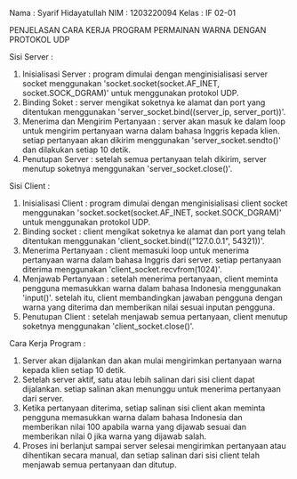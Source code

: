 Nama  : Syarif Hidayatullah 
NIM   : 1203220094
Kelas : IF 02-01

PENJELASAN CARA KERJA PROGRAM PERMAINAN WARNA DENGAN PROTOKOL UDP

Sisi Server :
1. Inisialisasi Server : program dimulai dengan menginisialisasi server socket menggunakan 'socket.socket(socket.AF_INET, socket.SOCK_DGRAM)' untuk menggunakan protokol UDP.
2. Binding Soket : server mengikat soketnya ke alamat dan port yang ditentukan menggunakan 'server_socket.bind((server_ip, server_port))'.
3. Menerima dan Mengirim Pertanyaan : server akan masuk ke dalam loop untuk mengirim pertanyaan warna dalam bahasa Inggris kepada klien. setiap pertanyaan akan dikirim menggunakan 'server_socket.sendto()' dan dilakukan setiap 10 detik.
4. Penutupan Server : setelah semua pertanyaan telah dikirim, server menutup soketnya menggunakan 'server_socket.close()'.

Sisi Client :
1. Inisialisasi Client : program dimulai dengan menginisialisasi client socket menggunakan 'socket.socket(socket.AF_INET, socket.SOCK_DGRAM)' untuk menggunakan protokol UDP.
2. Binding socket : client mengikat soketnya ke alamat dan port yang telah ditentukan menggunakan 'client_socket.bind(("127.0.0.1", 54321))'.
3. Menerima Pertanyaan : client memasuki loop untuk menerima pertanyaan warna dalam bahasa Inggris dari server. setiap pertanyaan diterima menggunakan 'client_socket.recvfrom(1024)'.
4. Menjawab Pertanyaan : setelah menerima pertanyaan, client meminta pengguna memasukkan warna dalam bahasa Indonesia menggunakan 'input()'. setelah itu, client membandingkan jawaban pengguna dengan warna yang diterima dan memberikan nilai sesuai inputan pengguna.
5. Penutupan Client : setelah menjawab semua pertanyaan, client menutup soketnya menggunakan 'client_socket.close()'.

Cara Kerja Program :
1. Server akan dijalankan dan akan mulai mengirimkan pertanyaan warna kepada klien setiap 10 detik.
2. Setelah server aktif, satu atau lebih salinan dari sisi client dapat dijalankan. setiap salinan akan menunggu untuk menerima pertanyaan dari server.
3. Ketika pertanyaan diterima, setiap salinan sisi client akan meminta pengguna memasukkan warna dalam bahasa Indonesia dan memberikan nilai 100 apabila warna yang dijawab sesuai dan memberikan nilai 0 jika warna yang dijawab salah.
4. Proses ini berlanjut sampai server selesai mengirimkan pertanyaan atau dihentikan secara manual, dan setiap salinan dari sisi client telah menjawab semua pertanyaan dan ditutup.

